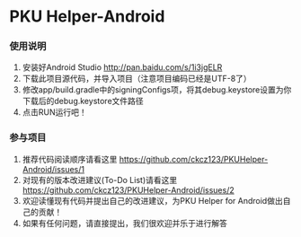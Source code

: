 PKU Helper-Android
================

### 使用说明
  1. 安装好Android Studio http://pan.baidu.com/s/1i3jgELR
  2. 下载此项目源代码，并导入项目（注意项目编码已经是UTF-8了）
  3. 修改app/build.gradle中的signingConfigs项，将其debug.keystore设置为你下载后的debug.keystore文件路径
  4. 点击RUN运行吧！

### 参与项目
  1. 推荐代码阅读顺序请看这里 https://github.com/ckcz123/PKUHelper-Android/issues/1
  2. 对现有的版本改进建议(To-Do List)请看这里 https://github.com/ckcz123/PKUHelper-Android/issues/2
  3. 欢迎读懂现有代码并提出自己的改进建议，为PKU Helper for Android做出自己的贡献！
  4. 如果有任何问题，请直接提出，我们很欢迎并乐于进行解答
  
